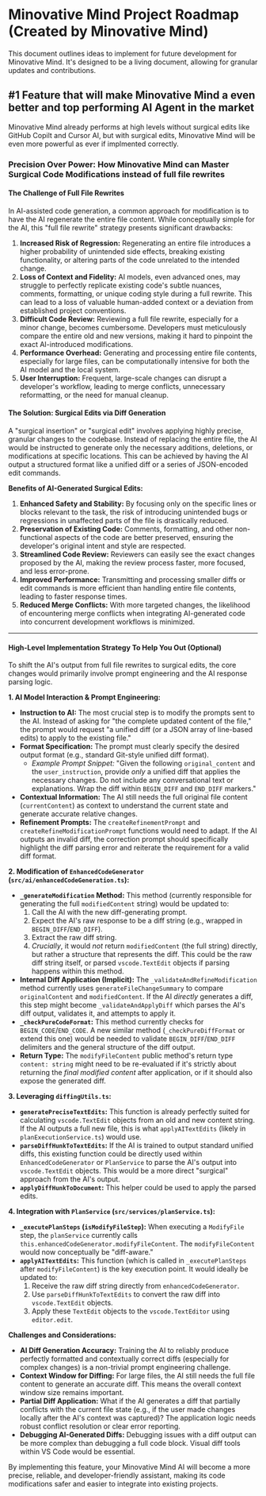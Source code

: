 # Minovative Mind Project Roadmap (Created by Minovative Mind)

This document outlines ideas to implement for future development for Minovative Mind. It's designed to be a living document, allowing for granular updates and contributions.

## #1 Feature that will make Minovative Mind a even better and top performing AI Agent in the market

Minovative Mind already performs at high levels without surgical edits like GitHub Copilt and Cursor AI, but with surgical edits, Minovative Mind will be even more powerful as ever if implmented correctly.

### Precision Over Power: How Minovative Mind can Master Surgical Code Modifications instead of full file rewrites

#### The Challenge of Full File Rewrites

In AI-assisted code generation, a common approach for modification is to have the AI regenerate the entire file content. While conceptually simple for the AI, this "full file rewrite" strategy presents significant drawbacks:

1. **Increased Risk of Regression:** Regenerating an entire file introduces a higher probability of unintended side effects, breaking existing functionality, or altering parts of the code unrelated to the intended change.
2. **Loss of Context and Fidelity:** AI models, even advanced ones, may struggle to perfectly replicate existing code's subtle nuances, comments, formatting, or unique coding style during a full rewrite. This can lead to a loss of valuable human-added context or a deviation from established project conventions.
3. **Difficult Code Review:** Reviewing a full file rewrite, especially for a minor change, becomes cumbersome. Developers must meticulously compare the entire old and new versions, making it hard to pinpoint the exact AI-introduced modifications.
4. **Performance Overhead:** Generating and processing entire file contents, especially for large files, can be computationally intensive for both the AI model and the local system.
5. **User Interruption:** Frequent, large-scale changes can disrupt a developer's workflow, leading to merge conflicts, unnecessary reformatting, or the need for manual cleanup.

#### The Solution: Surgical Edits via Diff Generation

A "surgical insertion" or "surgical edit" involves applying highly precise, granular changes to the codebase. Instead of replacing the entire file, the AI would be instructed to generate only the necessary additions, deletions, or modifications at specific locations. This can be achieved by having the AI output a structured format like a unified diff or a series of JSON-encoded edit commands.

**Benefits of AI-Generated Surgical Edits:**

1. **Enhanced Safety and Stability:** By focusing only on the specific lines or blocks relevant to the task, the risk of introducing unintended bugs or regressions in unaffected parts of the file is drastically reduced.
2. **Preservation of Existing Code:** Comments, formatting, and other non-functional aspects of the code are better preserved, ensuring the developer's original intent and style are respected.
3. **Streamlined Code Review:** Reviewers can easily see the exact changes proposed by the AI, making the review process faster, more focused, and less error-prone.
4. **Improved Performance:** Transmitting and processing smaller diffs or edit commands is more efficient than handling entire file contents, leading to faster response times.
5. **Reduced Merge Conflicts:** With more targeted changes, the likelihood of encountering merge conflicts when integrating AI-generated code into concurrent development workflows is minimized.

---

#### High-Level Implementation Strategy To Help You Out (Optional)

To shift the AI's output from full file rewrites to surgical edits, the core changes would primarily involve prompt engineering and the AI response parsing logic.

**1. AI Model Interaction & Prompt Engineering:**

- **Instruction to AI:** The most crucial step is to modify the prompts sent to the AI. Instead of asking for "the complete updated content of the file," the prompt would request "a unified diff (or a JSON array of line-based edits) to apply to the existing file."
- **Format Specification:** The prompt must clearly specify the desired output format (e.g., standard Git-style unified diff format).
  - _Example Prompt Snippet:_ "Given the following `original_content` and the `user_instruction`, provide _only_ a unified diff that applies the necessary changes. Do not include any conversational text or explanations. Wrap the diff within `BEGIN_DIFF` and `END_DIFF` markers."
- **Contextual Information:** The AI still needs the full original file content (`currentContent`) as context to understand the current state and generate accurate relative changes.
- **Refinement Prompts:** The `createRefinementPrompt` and `createRefineModificationPrompt` functions would need to adapt. If the AI outputs an invalid diff, the correction prompt should specifically highlight the diff parsing error and reiterate the requirement for a valid diff format.

**2. Modification of `EnhancedCodeGenerator` (`src/ai/enhancedCodeGeneration.ts`):**

- **`_generateModification` Method:** This method (currently responsible for generating the full `modifiedContent` string) would be updated to:
  1. Call the AI with the new diff-generating prompt.
  2. Expect the AI's raw response to be a diff string (e.g., wrapped in `BEGIN_DIFF`/`END_DIFF`).
  3. Extract the raw diff string.
  4. _Crucially_, it would _not_ return `modifiedContent` (the full string) directly, but rather a structure that represents the diff. This could be the raw diff string itself, or parsed `vscode.TextEdit` objects if parsing happens within this method.
- **Internal Diff Application (Implicit):** The `_validateAndRefineModification` method currently uses `generateFileChangeSummary` to compare `originalContent` and `modifiedContent`. If the AI _directly_ generates a diff, this step might become `_validateAndApplyDiff` which parses the AI's diff output, validates it, and attempts to apply it.
- **`_checkPureCodeFormat`:** This method currently checks for `BEGIN_CODE`/`END_CODE`. A new similar method (`_checkPureDiffFormat` or extend this one) would be needed to validate `BEGIN_DIFF`/`END_DIFF` delimiters and the general structure of the diff output.
- **Return Type:** The `modifyFileContent` public method's return type `content: string` might need to be re-evaluated if it's strictly about returning the _final modified content_ after application, or if it should also expose the generated diff.

**3. Leveraging `diffingUtils.ts`:**

- **`generatePreciseTextEdits`:** This function is already perfectly suited for calculating `vscode.TextEdit` objects from an old and new content string. If the AI outputs a full new file, this is what `applyAITextEdits` (likely in `planExecutionService.ts`) would use.
- **`parseDiffHunkToTextEdits`:** If the AI is trained to output standard unified diffs, this existing function could be directly used within `EnhancedCodeGenerator` or `PlanService` to parse the AI's output into `vscode.TextEdit` objects. This would be a more direct "surgical" approach from the AI's output.
- **`applyDiffHunkToDocument`:** This helper could be used to apply the parsed edits.

**4. Integration with `PlanService` (`src/services/planService.ts`):**

- **`_executePlanSteps` (`isModifyFileStep`):** When executing a `ModifyFile` step, the `planService` currently calls `this.enhancedCodeGenerator.modifyFileContent`. The `modifyFileContent` would now conceptually be "diff-aware."
- **`applyAITextEdits`:** This function (which is called in `_executePlanSteps` after `modifyFileContent`) is the key execution point. It would ideally be updated to:
  1. Receive the raw diff string directly from `enhancedCodeGenerator`.
  2. Use `parseDiffHunkToTextEdits` to convert the raw diff into `vscode.TextEdit` objects.
  3. Apply these `TextEdit` objects to the `vscode.TextEditor` using `editor.edit`.

**Challenges and Considerations:**

- **AI Diff Generation Accuracy:** Training the AI to reliably produce perfectly formatted and contextually correct diffs (especially for complex changes) is a non-trivial prompt engineering challenge.
- **Context Window for Diffing:** For large files, the AI still needs the full file content to generate an accurate diff. This means the overall context window size remains important.
- **Partial Diff Application:** What if the AI generates a diff that partially conflicts with the current file state (e.g., if the user made changes locally after the AI's context was captured)? The application logic needs robust conflict resolution or clear error reporting.
- **Debugging AI-Generated Diffs:** Debugging issues with a diff output can be more complex than debugging a full code block. Visual diff tools within VS Code would be essential.

By implementing this feature, your Minovative Mind AI will become a more precise, reliable, and developer-friendly assistant, making its code modifications safer and easier to integrate into existing projects.
